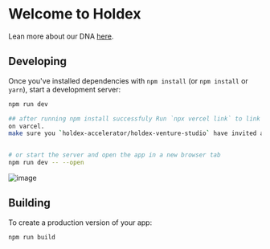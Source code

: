# Welcome to Holdex
Lean more about our DNA [here](https://holdex.io/about).

## Developing

Once you've installed dependencies with `npm install` (or `npm install` or `yarn`), start a development server:

```bash
npm run dev

## after running npm install successfuly Run `npx vercel link` to link `holdex-accelerator/holdex-venture-studio`
on varcel.
make sure you `holdex-accelerator/holdex-venture-studio` have invited and, you have acepted the invite


# or start the server and open the app in a new browser tab
npm run dev -- --open
```
![image](https://github.com/holdex/holdex-venture-studio/assets/77491787/92d010e3-65f6-4a25-9844-a3622832624f)


## Building

To create a production version of your app:

```bash
npm run build
```
